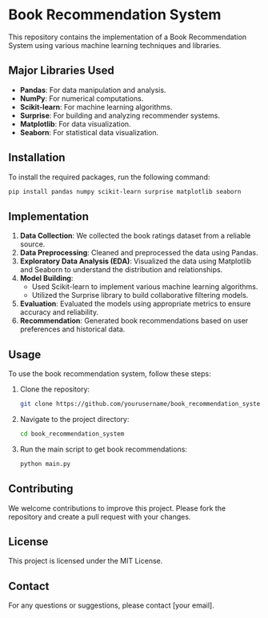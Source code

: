 # Book Recommendation System

This repository contains the implementation of a Book Recommendation System using various machine learning techniques and libraries.

## Major Libraries Used

- **Pandas**: For data manipulation and analysis.
- **NumPy**: For numerical computations.
- **Scikit-learn**: For machine learning algorithms.
- **Surprise**: For building and analyzing recommender systems.
- **Matplotlib**: For data visualization.
- **Seaborn**: For statistical data visualization.

## Installation

To install the required packages, run the following command:

```bash
pip install pandas numpy scikit-learn surprise matplotlib seaborn
```

## Implementation

1. **Data Collection**: We collected the book ratings dataset from a reliable source.
2. **Data Preprocessing**: Cleaned and preprocessed the data using Pandas.
3. **Exploratory Data Analysis (EDA)**: Visualized the data using Matplotlib and Seaborn to understand the distribution and relationships.
4. **Model Building**: 
    - Used Scikit-learn to implement various machine learning algorithms.
    - Utilized the Surprise library to build collaborative filtering models.
5. **Evaluation**: Evaluated the models using appropriate metrics to ensure accuracy and reliability.
6. **Recommendation**: Generated book recommendations based on user preferences and historical data.

## Usage

To use the book recommendation system, follow these steps:

1. Clone the repository:
     ```bash
     git clone https://github.com/yourusername/book_recommendation_system.git
     ```
2. Navigate to the project directory:
     ```bash
     cd book_recommendation_system
     ```
3. Run the main script to get book recommendations:
     ```bash
     python main.py
     ```

## Contributing

We welcome contributions to improve this project. Please fork the repository and create a pull request with your changes.

## License

This project is licensed under the MIT License.

## Contact

For any questions or suggestions, please contact [your email].
